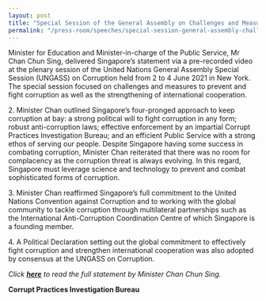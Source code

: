 ```yaml
---
layout: post
title: "Special Session of the General Assembly on Challenges and Measures to Prevent and Combat Corruption and Strengthen International Cooperation"
permalink: "/press-room/speeches/special-session-general-assembly-challenges-and-measures-prevent-and"
---
```

Minister for Education and Minister-in-charge of the Public Service, Mr Chan Chun Sing, delivered Singapore’s statement via a pre-recorded video at the plenary session of the United Nations General Assembly Special Session (UNGASS) on Corruption held from 2 to 4 June 2021 in New York. The special session focused on challenges and measures to prevent and fight corruption as well as the strengthening of international cooperation.

2\.        Minister Chan outlined Singapore’s four-pronged approach to keep corruption at bay: a strong political will to fight corruption in any form; robust anti-corruption laws; effective enforcement by an impartial Corrupt Practices Investigation Bureau; and an efficient Public Service with a strong ethos of serving our people. Despite Singapore having some success in combating corruption, Minister Chan reiterated that there was no room for complacency as the corruption threat is always evolving. In this regard, Singapore must leverage science and technology to prevent and combat sophisticated forms of corruption.

3\.        Minister Chan reaffirmed Singapore’s full commitment to the United Nations Convention against Corruption and to working with the global community to tackle corruption through multilateral partnerships such as the International Anti-Corruption Coordination Centre of which Singapore is a founding member. 

4\.        A Political Declaration setting out the global commitment to effectively fight corruption and strengthen international cooperation was also adopted by consensus at the UNGASS on Corruption. 

<p><em>Click&nbsp;<strong><a href="https://github.com/isomerpages/cpib-main/files/6655073/Statement.by.Minister.Chan.Chun.Sing.at.UNGASS.on.Corruption.pdf">here</a></strong>&nbsp;to read the full statement by Minister Chan Chun Sing.</em></p>

**Corrupt Practices Investigation Bureau**
